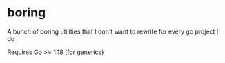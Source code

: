 # boring
A bunch of boring utilities that I don't want to rewrite for every go project I do

Requires Go >= 1.18 (for generics)

